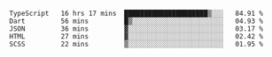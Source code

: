 <!--START_SECTION:waka-->
```text
TypeScript   16 hrs 17 mins  █████████████████████▒░░░   84.91 % 
Dart         56 mins         █▒░░░░░░░░░░░░░░░░░░░░░░░   04.93 % 
JSON         36 mins         ▓░░░░░░░░░░░░░░░░░░░░░░░░   03.17 % 
HTML         27 mins         ▓░░░░░░░░░░░░░░░░░░░░░░░░   02.42 % 
SCSS         22 mins         ▒░░░░░░░░░░░░░░░░░░░░░░░░   01.95 % 
```
<!--END_SECTION:waka-->